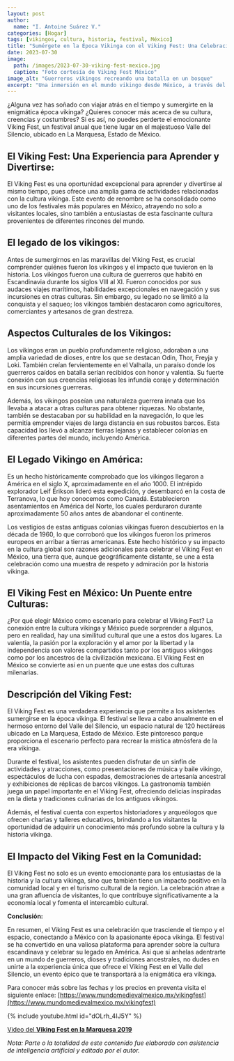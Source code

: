 ```yaml
---
layout: post
author:
  name: "I. Antoine Suárez V."
categories: [Hogar]
tags: [vikingos, cultura, historia, festival, México]
title: "Sumérgete en la Época Vikinga con el Viking Fest: Una Celebración Épica de la Cultura Escandinava en México"
date: 2023-07-30
image:
  path: /images/2023-07-30-viking-fest-mexico.jpg
  caption: "Foto cortesía de Viking Fest México"
image_alt: "Guerreros vikingos recreando una batalla en un bosque"
excerpt: "Una inmersión en el mundo vikingo desde México, a través del Viking Fest en el Valle del Silencio: historia, cultura, batallas, música, gastronomía y más en un entorno natural único."
---
```


¿Alguna vez has soñado con viajar atrás en el tiempo y sumergirte en la enigmática época vikinga? ¿Quieres conocer más acerca de su cultura, creencias y costumbres? Si es así, no puedes perderte el emocionante Viking Fest, un festival anual que tiene lugar en el majestuoso Valle del Silencio, ubicado en La Marquesa, Estado de México.

## **El Viking Fest: Una Experiencia para Aprender y Divertirse:**

El Viking Fest es una oportunidad excepcional para aprender y divertirse al mismo tiempo, pues ofrece una amplia gama de actividades relacionadas con la cultura vikinga. Este evento de renombre se ha consolidado como uno de los festivales más populares en México, atrayendo no solo a visitantes locales, sino también a entusiastas de esta fascinante cultura provenientes de diferentes rincones del mundo.

## **El legado de los vikingos:**

Antes de sumergirnos en las maravillas del Viking Fest, es crucial comprender quiénes fueron los vikingos y el impacto que tuvieron en la historia. Los vikingos fueron una cultura de guerreros que habitó en Escandinavia durante los siglos VIII al XI. Fueron conocidos por sus audaces viajes marítimos, habilidades excepcionales en navegación y sus incursiones en otras culturas. Sin embargo, su legado no se limitó a la conquista y el saqueo; los vikingos también destacaron como agricultores, comerciantes y artesanos de gran destreza.

## **Aspectos Culturales de los Vikingos:**

Los vikingos eran un pueblo profundamente religioso, adoraban a una amplia variedad de dioses, entre los que se destacan Odin, Thor, Freyja y Loki. También creían fervientemente en el Valhalla, un paraíso donde los guerreros caídos en batalla serían recibidos con honor y valentía. Su fuerte conexión con sus creencias religiosas les infundía coraje y determinación en sus incursiones guerreras.

Además, los vikingos poseían una naturaleza guerrera innata que los llevaba a atacar a otras culturas para obtener riquezas. No obstante, también se destacaban por su habilidad en la navegación, lo que les permitía emprender viajes de larga distancia en sus robustos barcos. Esta capacidad los llevó a alcanzar tierras lejanas y establecer colonias en diferentes partes del mundo, incluyendo América.

## **El Legado Vikingo en América:**

Es un hecho históricamente comprobado que los vikingos llegaron a América en el siglo X, aproximadamente en el año 1000. El intrépido explorador Leif Erikson lideró esta expedición, y desembarcó en la costa de Terranova, lo que hoy conocemos como Canadá. Establecieron asentamientos en América del Norte, los cuales perduraron durante aproximadamente 50 años antes de abandonar el continente.

Los vestigios de estas antiguas colonias vikingas fueron descubiertos en la década de 1960, lo que corroboró que los vikingos fueron los primeros europeos en arribar a tierras americanas. Este hecho histórico y su impacto en la cultura global son razones adicionales para celebrar el Viking Fest en México, una tierra que, aunque geográficamente distante, se une a esta celebración como una muestra de respeto y admiración por la historia vikinga.

## **El Viking Fest en México: Un Puente entre Culturas:**

¿Por qué elegir México como escenario para celebrar el Viking Fest? La conexión entre la cultura vikinga y México puede sorprender a algunos, pero en realidad, hay una similitud cultural que une a estos dos lugares. La valentía, la pasión por la exploración y el amor por la libertad y la independencia son valores compartidos tanto por los antiguos vikingos como por los ancestros de la civilización mexicana. El Viking Fest en México se convierte así en un puente que une estas dos culturas milenarias.

## **Descripción del Viking Fest:**

El Viking Fest es una verdadera experiencia que permite a los asistentes sumergirse en la época vikinga. El festival se lleva a cabo anualmente en el hermoso entorno del Valle del Silencio, un espacio natural de 120 hectáreas ubicado en La Marquesa, Estado de México. Este pintoresco parque proporciona el escenario perfecto para recrear la mística atmósfera de la era vikinga.

Durante el festival, los asistentes pueden disfrutar de un sinfín de actividades y atracciones, como presentaciones de música y baile vikingo, espectáculos de lucha con espadas, demostraciones de artesanía ancestral y exhibiciones de réplicas de barcos vikingos. La gastronomía también juega un papel importante en el Viking Fest, ofreciendo delicias inspiradas en la dieta y tradiciones culinarias de los antiguos vikingos.

Además, el festival cuenta con expertos historiadores y arqueólogos que ofrecen charlas y talleres educativos, brindando a los visitantes la oportunidad de adquirir un conocimiento más profundo sobre la cultura y la historia vikinga.

## **El Impacto del Viking Fest en la Comunidad:**

El Viking Fest no solo es un evento emocionante para los entusiastas de la historia y la cultura vikinga, sino que también tiene un impacto positivo en la comunidad local y en el turismo cultural de la región. La celebración atrae a una gran afluencia de visitantes, lo que contribuye significativamente a la economía local y fomenta el intercambio cultural.

**Conclusión:**

En resumen, el Viking Fest es una celebración que trasciende el tiempo y el espacio, conectando a México con la apasionante época vikinga. El festival se ha convertido en una valiosa plataforma para aprender sobre la cultura escandinava y celebrar su legado en América. Así que si anhelas adentrarte en un mundo de guerreros, dioses y tradiciones ancestrales, no dudes en unirte a la experiencia única que ofrece el Viking Fest en el Valle del Silencio, un evento épico que te transportará a la enigmática era vikinga.

Para conocer más sobre las fechas y los precios en preventa visita el siguiente enlace: [https://www.mundomedievalmexico.mx/vikingfest](https://www.mundomedievalmexico.mx/vikingfest)

{% include youtube.html id="dOLrh_4IJ5Y" %}

[Video del **Viking Fest en la Marquesa 2019**](https://youtu.be/dOLrh_4IJ5Y)

_Nota: Parte o la totalidad de este contenido fue elaborado con asistencia de inteligencia artificial y editado por el autor._
